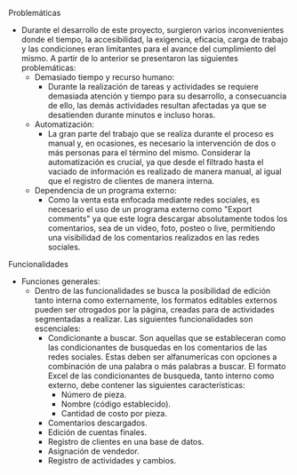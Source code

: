 Problemáticas
- Durante el desarrollo de este proyecto, surgieron varios inconvenientes donde el tiempo, la accesibilidad, la exigencia, eficacia, carga de trabajo y las condiciones eran limitantes para el avance del cumplimiento del mismo. A partir de lo anterior se presentaron las siguientes problemáticas:
	- Demasiado tiempo y recurso humano:
		- Durante la realización de tareas y actividades se requiere demasiada atención y tiempo para su desarrollo, a consecuancia de ello, las demás actividades resultan afectadas ya que se desatienden durante minutos e incluso horas.
	- Automatización:
		- La gran parte del trabajo que se realiza durante el proceso es manual y, en ocasiones, es necesario la intervención de dos o más personas para el término del mismo.
		  Considerar la automatización es crucial, ya que desde el filtrado hasta el vaciado de información es realizado de manera manual, al igual que el registro de clientes de manera interna.
	- Dependencia de un programa externo:
		- Como la venta esta enfocada mediante redes sociales, es necesario el uso de un programa externo como "Export comments" ya que este logra descargar absolutamente todos los comentarios, sea de un video, foto, posteo o live, permitiendo una visibilidad de los comentarios realizados en las redes sociales.

Funcionalidades
- Funciones generales:
	- Dentro de las funcionalidades se busca la posibilidad de edición tanto interna como externamente, los formatos editables externos pueden ser otrogados por la página, creadas para de actividades segmentadas a realizar.
	  Las siguientes funcionalidades son escenciales:
		- Condicionante a buscar.
			Son aquellas que se estableceran como las condicionantes de busquedas en los comentarios de las redes sociales. Estas deben ser alfanumericas con opciones a combinación de una palabra o más palabras a buscar.
			El formato Excel de las condicionantes de busqueda, tanto interno como externo, debe contener las siguientes características:
			- Número de pieza.
			- Nombre (código establecido).
			- Cantidad de costo por pieza.
		- Comentarios descargados.
		- Edición de cuentas finales.
		- Registro de clientes en una base de datos.
		- Asignación de vendedor.
		- Registro de actividades y cambios.

